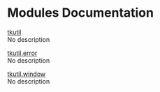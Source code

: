 # Modules Documentation

[tkutil](https://github.com/pyrustic/tkutil/blob/master/docs/modules/content/tkutil/README.md#module-overview)
<br>
No description


[tkutil.error](https://github.com/pyrustic/tkutil/blob/master/docs/modules/content/tkutil.error/README.md#module-overview)
<br>
No description


[tkutil.window](https://github.com/pyrustic/tkutil/blob/master/docs/modules/content/tkutil.window/README.md#module-overview)
<br>
No description


